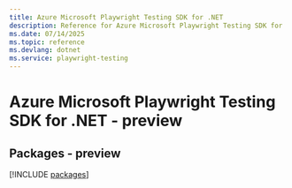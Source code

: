 ```yaml
---
title: Azure Microsoft Playwright Testing SDK for .NET
description: Reference for Azure Microsoft Playwright Testing SDK for .NET
ms.date: 07/14/2025
ms.topic: reference
ms.devlang: dotnet
ms.service: playwright-testing
---
```

# Azure Microsoft Playwright Testing SDK for .NET - preview
## Packages - preview
[!INCLUDE [packages](microsoft-playwright-testing-index.md)]
